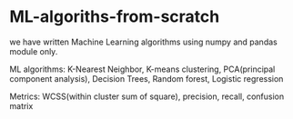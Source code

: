 # ML-algoriths-from-scratch

we have written Machine Learning algorithms using numpy and pandas module only.

ML algorithms: K-Nearest Neighbor, K-means clustering, PCA(principal component analysis), Decision Trees, Random forest, Logistic regression

Metrics: WCSS(within cluster sum of square), precision, recall, confusion matrix
